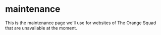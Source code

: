 # maintenance
This is the maintenance page we'll use for websites of The Orange Squad that are unavailable at the moment.
